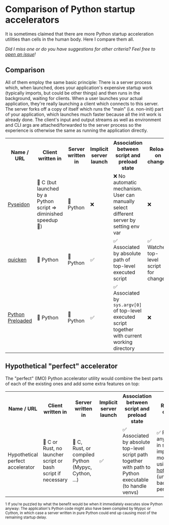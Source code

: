 # Comparison of Python startup accelerators

It is sometimes claimed that there are more Python startup acceleration
utilities than cells in the human body.
Here I compare them all.

*Did I miss one or do you have suggestions for other criteria? Feel free to
[open an issue](https://github.com/smheidrich/comparison-of-python-startup-accelerators/issues/new)!*


## Comparison

All of them employ the same basic principle: There is a server process which,
when launched, does your application's expensive startup work (typically
imports, but could be other things) and then runs in the background, waiting
for clients. When a user launches your actual application, they're really
launching a client which connects to this server. The server forks off a copy
of itself which runs the "main" (i.e. non-init) part of your application, which
launches much faster because all the init work is already done. The client's
input and output streams as well as environment and CLI args are
attached/forwarded to the server process so the experience is otherwise the
same as running the application directly.

<table>
  <tr>
    <th>Name / URL</th>
    <th>Client written in</th>
    <th>Server written in</th>
    <th>Implicit server launch</th>
    <th>Association between script and preload state</th>
    <th>Reload on changes</th>
    <th>Packaging integration / entrypoints</th>
  </tr>
  <tr>
    <td>
      <a href="https://pypi.org/project/pyseidon/">
        Pyseidon
      </a>
    </td>
    <td>
      🏃 C (but launched by a Python script ⇒ diminished speedup 🐌)
    </td>
    <td>
      🐌 Python
    </td>
    <td>
      ❌
    </td>
    <td>
      ❌ No automatic mechanism. User can manually select different server by setting env var
    </td>
    <td>
      ❌ 
    </td>
    <td>
      ❌
    </td>
  </tr>
  <tr>
    <td>
      <a href="https://pypi.org/project/quicken/">
        quicken
      </a>
    </td>
    <td>
      🐌 Python
    </td>
    <td>
      🐌 Python
    </td>
    <td>
      ✅
    </td>
    <td>
      ✅ Associated by absolute path of top-level executed script
    </td>
    <td>
      ✅ Watches top-level script for changes
    </td>
    <td>
      ✅
    </td>
  </tr>
  <tr>
    <td>
      <a href="https://pypi.org/project/preloaded/">
        Python Preloaded
      </a>
    </td>
    <td>
      🐌 Python
    </td>
    <td>
      🐌 Python
    </td>
    <td>
      ✅
    </td>
    <td>
      ✅ Associated by <code>sys.argv[0]</code> of top-level executed script together with current working directory
    </td>
    <td>
      ❌ 
    </td>
    <td>
      ❌
    </td>
  </tr>
</table>

## Hypothetical "perfect" accelerator

The "perfect" (IMO) Python accelerator utility would combine the best parts of
each of the existing ones and add some extra features on top:

<table>
  <tr>
    <th>Name / URL</th>
    <th>Client written in</th>
    <th>Server written in</th>
    <th>Implicit server launch</th>
    <th>Association between script and preload state</th>
    <th>Reload on changes</th>
    <th>Packaging integration / entrypoints</th>
  </tr>
  <tr>
    <td>
      Hypothetical perfect accelerator
    </td>
    <td>
      🏃 C or Rust, no launcher script or bash script if necessary
    </td>
    <td>
      🏃 C, Rust, or compiled Python (Mypyc, Cython, ...)
    </td>
    <td>
      ✅
    </td>
    <td>
      ✅ Associated by absolute top-level script path together with path to
      Python executable (to handle venvs)
    </td>
    <td>
      ✅ Reload on any change in script or imported modules (e.g. using
      <a href="https://pypi.org/project/py-hot-reload/">py-hot-reload</a>)
      (unless too bad for performance)
    </td>
    <td>
      ✅ (But again, no slow launcher script so probably no standard
      entrypoints)
    </td>
  </tr>
</table>

<sup>1 If you're puzzled by what the benefit would be when it immediately
executes slow Python anyway: The application's Python code might also have been
compiled by Mypyc or Cython, in which case a server written in pure Python
could end up causing most of the remaining startup delay.</sup>